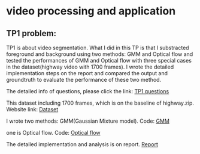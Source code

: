 # video processing and application
## TP1 problem:
TP1 is about video segmentation. What I did in this TP is that I substracted foreground and background using two methods: GMM and Optical flow and tested the performances of GMM and Optical flow with three special cases in the dataset(highway video with 1700 frames). I wrote the detailed implementation steps on the report and compared the output and groundtruth to evaluate the performance of these two method.

The detailed info of questions, please click the link: [TP1 questions](https://github.com/jinglingxing/Video-Processing/blob/master/TP1/INF6803_H2018_TP1_EN_v2.pdf)

This dataset including 1700 frames, which is on the baseline of highway.zip. Website link: [Dataset](http://jacarini.dinf.usherbrooke.ca/dataset2012/)

I wrote two methods: GMM(Gaussian Mixture model). Code: [GMM](https://github.com/jinglingxing/Video-Processing/blob/master/TP1/INF6803_TP1_PART1.m)

one is Optical flow. Code: [Optical flow](https://github.com/jinglingxing/Video-Processing/blob/master/TP1/INF6803_TP1_PART2.m)

The detailed implementation and analysis is on report. [Report](https://github.com/jinglingxing/Video-Processing/blob/master/TP1/tp1-inf6803-video.pdf)
